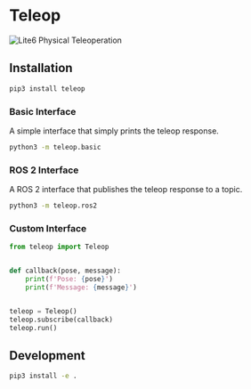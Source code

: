 # Teleop

![Lite6 Physical Teleoperation](./media/lite6_physical_teleop.gif)

## Installation
```bash
pip3 install teleop
```

### Basic Interface

A simple interface that simply prints the teleop response.

```bash
python3 -m teleop.basic
```

### ROS 2 Interface

A ROS 2 interface that publishes the teleop response to a topic.

```bash
python3 -m teleop.ros2
```

### Custom Interface
```python
from teleop import Teleop


def callback(pose, message):
    print(f'Pose: {pose}')
    print(f'Message: {message}')


teleop = Teleop()
teleop.subscribe(callback)
teleop.run()
```

## Development

```bash
pip3 install -e .
```
